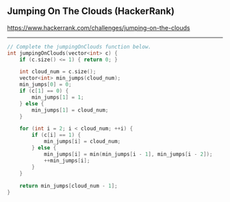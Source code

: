 ## Jumping On The Clouds (HackerRank)

<https://www.hackerrank.com/challenges/jumping-on-the-clouds>

---
```C++
// Complete the jumpingOnClouds function below.
int jumpingOnClouds(vector<int> c) {
    if (c.size() <= 1) { return 0; }

    int cloud_num = c.size();
    vector<int> min_jumps(cloud_num);
    min_jumps[0] = 0;
    if (c[1] == 0) {
        min_jumps[1] = 1;
    } else {
        min_jumps[1] = cloud_num;
    }

    for (int i = 2; i < cloud_num; ++i) {
        if (c[i] == 1) {
            min_jumps[i] = cloud_num;
        } else {
            min_jumps[i] = min(min_jumps[i - 1], min_jumps[i - 2]);
            ++min_jumps[i];
        }
    }
    
    return min_jumps[cloud_num - 1];
}
```
